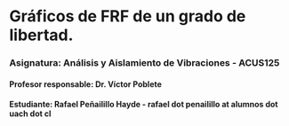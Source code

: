 # Gráficos de FRF de un grado de libertad.

### Asignatura: Análisis y Aislamiento de Vibraciones - ACUS125
#### Profesor responsable: Dr. Víctor Poblete

#### Estudiante: Rafael Peñailillo Hayde - rafael dot penailillo at alumnos dot uach dot cl
